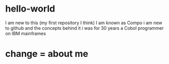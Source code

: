 # hello-world
I am new to this (my first repository I think)
I am known as Compo i am new to github and the concepts behind it i was for 30 years a Cobol programmer on IBM mainframes
# change = about me
